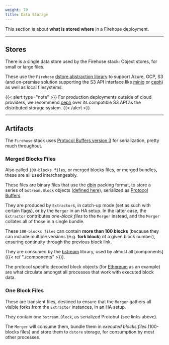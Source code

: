 ```yaml
---
weight: 70
title: Data Storage
---
```


This section is about **what is stored where** in a Firehose deployment.

---

## Stores

There is a single data store used by the Firehose stack: Object stores, for small or large files.

These use the `Firehose` [dstore abstraction library](https://github.com/streamingfast/dstore) to support
Azure, GCP, S3 (and on-premise solution supporting the S3 API interface like [minio](https://min.io/)
or [ceph](https://ceph.com/en/)) as well as local filesystems.

{{< alert type="note" >}}
For production deployments outside of cloud providers, we recommend [ceph](https://ceph.com/en/)
over its compatible S3 API as the distributed storage system.
{{< /alert >}}

---

## Artifacts

The `Firehose` stack uses [Protocol Buffers version 3](https://developers.google.com/protocol-buffers) for serialization, pretty much throughout.


### Merged Blocks Files

Also called `100-blocks files`, or merged blocks files, or merged bundles, these are all used interchangeably.

These files are binary files that use the [dbin](https://github.com/streamingfast/dbin) packing format,
to store a series of `bstream.Block` objects ([defined here](https://github.com/streamingfast/proto/blob/develop/sf/bstream/v1/bstream.proto)),
serialized as [Protocol Buffers](https://developers.google.com/protocol-buffers).

They are produced by `Extractor`s, in catch-up mode (set as such with certain flags), or by the `Merger` in an HA setup.
In the latter case, the `Extractor` contributes _one-block files_ to the `Merger` instead, and the `Merger` collates
all of those in a single bundle.

These `100-blocks files` can contain **more than 100 blocks** (because they can include multiple versions
(e.g. **fork block**) of a given block number), ensuring continuity through the previous block link.

They are consumed by the [bstream](https://github.com/streamingfast/bstream) library, used by almost all [components]({{< ref "./components" >}}).

The protocol specific decoded block objects (for [Ethereum](https://github.com/streamingfast/proto-ethereum/blob/develop/sf/ethereum/codec/v1/codec.proto) as an example)
are what circulate amongst all processes that work with executed block data.


### One Block Files

These are transient files, destined to ensure that the `Merger` gathers all visible forks from
the `Extractor` instances, in an HA setup.

They contain one `bstream.Block`, as serialized Protobuf (see links above).

The `Merger` will consume them, bundle them in _executed blocks files_ (100-blocks files) and store
them to `dstore` storage, for consumption by most other processes.
